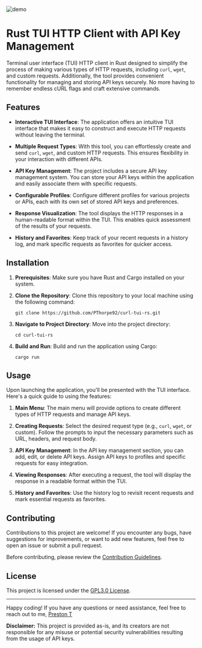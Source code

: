 ![demo](https://github.com/PThorpe92/curl-tui-rs/assets/121899304/e50b009d-e766-48c8-9c6b-c1bbe07d00d2)



# Rust TUI HTTP Client with API Key Management


Terminal user interface (TUI) HTTP client in Rust designed to simplify the process of making various types of HTTP requests, including `curl`, `wget`, and custom requests. Additionally, the tool
provides convenient functionality for managing and storing API keys securely. No more having to remember endless cURL flags and craft extensive commands.

## Features

- **Interactive TUI Interface**: The application offers an intuitive TUI interface that makes it easy to construct and execute HTTP requests without leaving the terminal.

- **Multiple Request Types**: With this tool, you can effortlessly create and send `curl`, `wget`, and custom HTTP requests. This ensures flexibility in your interaction with different APIs.

- **API Key Management**: The project includes a secure API key management system. You can store your API keys within the application and easily associate them with specific requests.

- **Configurable Profiles**: Configure different profiles for various projects or APIs, each with its own set of stored API keys and preferences.

- **Response Visualization**: The tool displays the HTTP responses in a human-readable format within the TUI. This enables quick assessment of the results of your requests.

- **History and Favorites**: Keep track of your recent requests in a history log, and mark specific requests as favorites for quicker access.

## Installation

1. **Prerequisites**: Make sure you have Rust and Cargo installed on your system.

2. **Clone the Repository**: Clone this repository to your local machine using the following command:
   ```
   git clone https://github.com/PThorpe92/curl-tui-rs.git
   ```

3. **Navigate to Project Directory**: Move into the project directory:
   ```
   cd curl-tui-rs
   ```

4. **Build and Run**: Build and run the application using Cargo:
   ```
   cargo run
   ```

## Usage

Upon launching the application, you'll be presented with the TUI interface. Here's a quick guide to using the features:

1. **Main Menu**: The main menu will provide options to create different types of HTTP requests and manage API keys.

2. **Creating Requests**: Select the desired request type (e.g., `curl`, `wget`, or custom). Follow the prompts to input the necessary parameters such as URL, headers, and request body.

3. **API Key Management**: In the API key management section, you can add, edit, or delete API keys. Assign API keys to profiles and specific requests for easy integration.

4. **Viewing Responses**: After executing a request, the tool will display the response in a readable format within the TUI.

5. **History and Favorites**: Use the history log to revisit recent requests and mark essential requests as favorites.

## Contributing

Contributions to this project are welcome! If you encounter any bugs, have suggestions for improvements, or want to add new features, feel free to open an issue or submit a pull request.

Before contributing, please review the [Contribution Guidelines](CONTRIBUTING.md).

## License

This project is licensed under the [GPL3.0 License](LICENSE).

---

Happy coding! If you have any questions or need assistance, feel free to reach out to me, [Preston T](https://github.com/PThorpe92)

**Disclaimer:** This project is provided as-is, and its creators are not responsible for any misuse or potential security vulnerabilities resulting from the usage of API keys.
